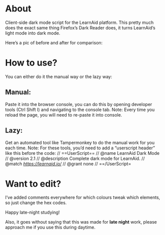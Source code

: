# About
Client-side dark mode script for the LearnAid platform.
This pretty much does the exact same thing Firefox’s Dark Reader does, it turns LearnAid’s light mode into dark mode.

Here’s a pic of before and after for comparison:



# How to use?
You can either do it the manual way or the lazy way:

## Manual:
 Paste it into the browser console, you can do this by opening developer tools (Ctrl Shift I) and navigating to the console tab. 
Note: Every time you reload the page, you will need to re-paste it into console.

## Lazy:
Get an automated tool like Tampermonkey to do the manual work for you each time. 
Note: For these tools, you’d need to add a “userscript header” like this before the code:
// ==UserScript==
// @name         LearnAid Dark Mode
// @version      2.1
// @description  Complete dark mode for LearnAid.
// @match        *https://learnaid.io/*
// @grant        none
// ==/UserScript=

# Want to edit? 
I’ve added comments everywhere for which colours tweak which elements, so just change the hex codes.

Happy late-night studying!

Also, it goes without saying that this was made for **late night** work, please approach me if you use this during daytime.
